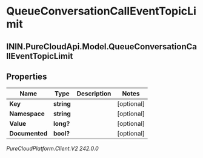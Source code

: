 # QueueConversationCallEventTopicLimit

## ININ.PureCloudApi.Model.QueueConversationCallEventTopicLimit

## Properties

|Name | Type | Description | Notes|
|------------ | ------------- | ------------- | -------------|
| **Key** | **string** |  | [optional] |
| **Namespace** | **string** |  | [optional] |
| **Value** | **long?** |  | [optional] |
| **Documented** | **bool?** |  | [optional] |



_PureCloudPlatform.Client.V2 242.0.0_
